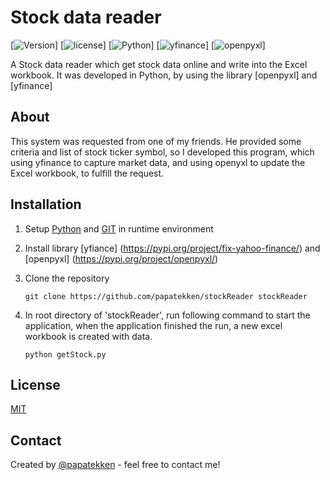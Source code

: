 # Stock data reader

[![Version](https://img.shields.io/github/version-1.0-orange)]
[![license](https://img.shields.io/github/license/papatekken/stockReader)]
[![Python](https://img.shields.io/badge/Python-3.7.0-blue)]
[![yfinance](https://img.shields.io/badge/yfinance-0.1.54-blue)]
[![openpyxl](https://img.shields.io/badge/openpyxl-4.16.1-blue)]


A Stock data reader which get stock data online and write into the Excel workbook. It was developed in Python, by using the library [openpyxl] and [yfinance]


## About

This system was requested from one of my friends. He provided some criteria and list of stock ticker symbol, so I developed this program, which using yfinance to capture market data, and using openyxl to update the Excel workbook, to fulfill the request.


## Installation

1. Setup [Python](https://www.python.org/) and [GIT](https://git-scm.com/) in runtime environment

2. Install library [yfiance] (https://pypi.org/project/fix-yahoo-finance/) and  [openpyxl] (https://pypi.org/project/openpyxl/)

3. Clone the repository 
    ```
    git clone https://github.com/papatekken/stockReader stockReader
    ```



5. In root directory of 'stockReader', run following command to start the application, when the application finished the run, a new excel workbook is created with data.
	```
	python getStock.py
	```

## License
[MIT](https://github.com/papatekken/StockReader/blob/main/LICENSE)

## Contact
Created by [@papatekken](papatekken@gmail.com) - feel free to contact me!